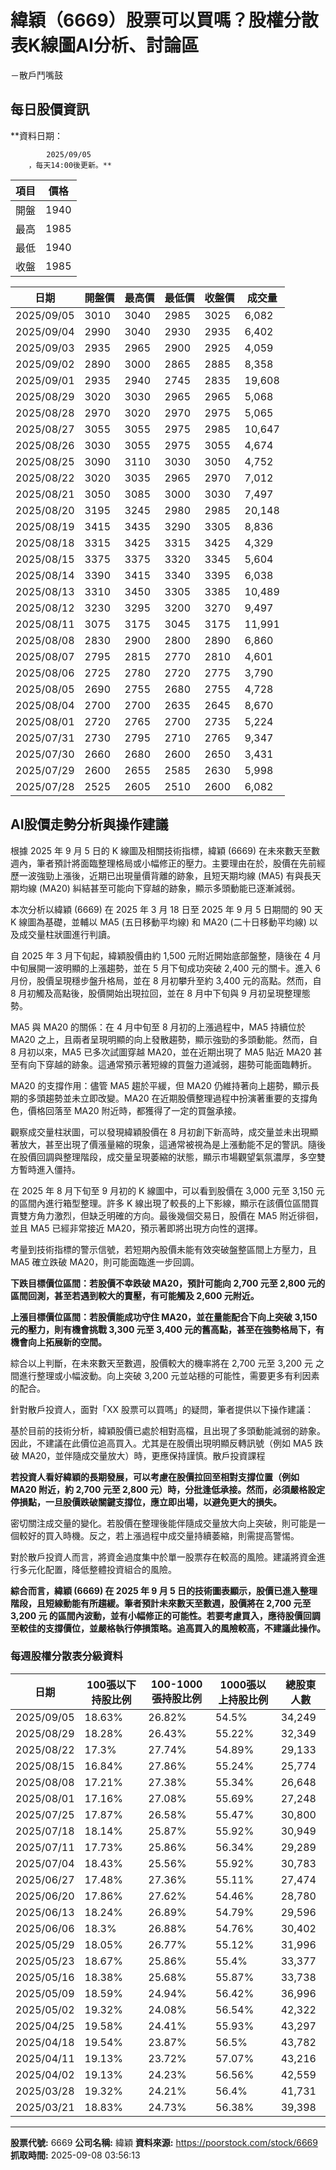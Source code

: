 # 緯穎（6669）股票可以買嗎？股權分散表K線圖AI分析、討論區
－散戶鬥嘴鼓

## 每日股價資訊

**資料日期：
        
            2025/09/05
        ，每天14:00後更新。**

| 項目 | 價格 |
|------|------|
| 開盤 | 1940 |
| 最高 | 1985 |
| 最低 | 1940 |
| 收盤 | 1985 |

| 日期 | 開盤價 | 最高價 | 最低價 | 收盤價 | 成交量 |
|------|--------|--------|--------|--------|--------|
| 2025/09/05 | 3010 | 3040 | 2985 | 3025 | 6,082 |
| 2025/09/04 | 2990 | 3040 | 2930 | 2935 | 6,402 |
| 2025/09/03 | 2935 | 2965 | 2900 | 2925 | 4,059 |
| 2025/09/02 | 2890 | 3000 | 2865 | 2885 | 8,358 |
| 2025/09/01 | 2935 | 2940 | 2745 | 2835 | 19,608 |
| 2025/08/29 | 3020 | 3030 | 2965 | 2965 | 5,068 |
| 2025/08/28 | 2970 | 3020 | 2970 | 2975 | 5,065 |
| 2025/08/27 | 3055 | 3055 | 2975 | 2985 | 10,647 |
| 2025/08/26 | 3030 | 3055 | 2975 | 3055 | 4,674 |
| 2025/08/25 | 3090 | 3110 | 3030 | 3050 | 4,752 |
| 2025/08/22 | 3020 | 3035 | 2965 | 2970 | 7,012 |
| 2025/08/21 | 3050 | 3085 | 3000 | 3030 | 7,497 |
| 2025/08/20 | 3195 | 3245 | 2980 | 2985 | 20,148 |
| 2025/08/19 | 3415 | 3435 | 3290 | 3305 | 8,836 |
| 2025/08/18 | 3315 | 3425 | 3315 | 3425 | 4,329 |
| 2025/08/15 | 3375 | 3375 | 3320 | 3345 | 5,604 |
| 2025/08/14 | 3390 | 3415 | 3340 | 3395 | 6,038 |
| 2025/08/13 | 3310 | 3450 | 3305 | 3385 | 10,489 |
| 2025/08/12 | 3230 | 3295 | 3200 | 3270 | 9,497 |
| 2025/08/11 | 3075 | 3175 | 3045 | 3175 | 11,991 |
| 2025/08/08 | 2830 | 2900 | 2800 | 2890 | 6,860 |
| 2025/08/07 | 2795 | 2815 | 2770 | 2810 | 4,601 |
| 2025/08/06 | 2725 | 2780 | 2720 | 2775 | 3,790 |
| 2025/08/05 | 2690 | 2755 | 2680 | 2755 | 4,728 |
| 2025/08/04 | 2700 | 2700 | 2635 | 2645 | 8,670 |
| 2025/08/01 | 2720 | 2765 | 2700 | 2735 | 5,224 |
| 2025/07/31 | 2730 | 2795 | 2710 | 2765 | 9,347 |
| 2025/07/30 | 2660 | 2680 | 2600 | 2650 | 3,431 |
| 2025/07/29 | 2600 | 2655 | 2585 | 2630 | 5,998 |
| 2025/07/28 | 2525 | 2605 | 2510 | 2600 | 6,082 |

## AI股價走勢分析與操作建議

根據 2025 年 9 月 5 日的 K 線圖及相關技術指標，緯穎 (6669) 在未來數天至數週內，筆者預計將面臨整理格局或小幅修正的壓力。主要理由在於，股價在先前經歷一波強勁上漲後，近期已出現量價背離的跡象，且短天期均線 (MA5) 有與長天期均線 (MA20) 糾結甚至可能向下穿越的跡象，顯示多頭動能已逐漸減弱。

本次分析以緯穎 (6669) 在 2025 年 3 月 18 日至 2025 年 9 月 5 日期間的 90 天 K 線圖為基礎，並輔以 MA5 (五日移動平均線) 和 MA20 (二十日移動平均線) 以及成交量柱狀圖進行判讀。

自 2025 年 3 月下旬起，緯穎股價由約 1,500 元附近開始底部盤整，隨後在 4 月中旬展開一波明顯的上漲趨勢，並在 5 月下旬成功突破 2,400 元的關卡。進入 6 月份，股價呈現穩步盤升格局，並在 8 月初攀升至約 3,400 元的高點。然而，自 8 月初觸及高點後，股價開始出現拉回，並在 8 月中下旬與 9 月初呈現整理態勢。

MA5 與 MA20 的關係：在 4 月中旬至 8 月初的上漲過程中，MA5 持續位於 MA20 之上，且兩者呈現明顯的向上發散趨勢，顯示強勁的多頭動能。然而，自 8 月初以來，MA5 已多次試圖穿越 MA20，並在近期出現了 MA5 貼近 MA20 甚至有向下穿越的跡象。這通常預示著短線的買盤力道減弱，趨勢可能面臨轉折。

MA20 的支撐作用：儘管 MA5 趨於平緩，但 MA20 仍維持著向上趨勢，顯示長期的多頭趨勢並未立即改變。MA20 在近期股價整理過程中扮演著重要的支撐角色，價格回落至 MA20 附近時，都獲得了一定的買盤承接。

觀察成交量柱狀圖，可以發現緯穎股價在 8 月初創下新高時，成交量並未出現顯著放大，甚至出現了價漲量縮的現象，這通常被視為是上漲動能不足的警訊。隨後在股價回調與整理階段，成交量呈現萎縮的狀態，顯示市場觀望氣氛濃厚，多空雙方暫時進入僵持。

在 2025 年 8 月下旬至 9 月初的 K 線圖中，可以看到股價在 3,000 元至 3,150 元的區間內進行箱型整理。許多 K 線出現了較長的上下影線，顯示在該價位區間買賣雙方角力激烈，但缺乏明確的方向。最後幾個交易日，股價在 MA5 附近徘徊，並且 MA5 已經非常接近 MA20，預示著即將出現方向性的選擇。

考量到技術指標的警示信號，若短期內股價未能有效突破盤整區間上方壓力，且 MA5 確立跌破 MA20，則可能面臨進一步回調。

**下跌目標價位區間：若股價不幸跌破 MA20，預計可能向 2,700 元至 2,800 元的區間回測，甚至若遇到較大的賣壓，有可能觸及 2,600 元附近。**

**上漲目標價位區間：若股價能成功守住 MA20，並在量能配合下向上突破 3,150 元的壓力，則有機會挑戰 3,300 元至 3,400 元的舊高點，甚至在強勢格局下，有機會向上拓展新的空間。**

綜合以上判斷，在未來數天至數週，股價較大的機率將在 2,700 元至 3,200 元 之間進行整理或小幅波動。向上突破 3,200 元並站穩的可能性，需要更多有利因素的配合。

針對散戶投資人，面對「XX 股票可以買嗎」的疑問，筆者提供以下操作建議：

基於目前的技術分析，緯穎股價已處於相對高檔，且出現了多頭動能減弱的跡象。因此，不建議在此價位追高買入。尤其是在股價出現明顯反轉訊號（例如 MA5 跌破 MA20，並伴隨成交量放大）時，更應保持謹慎。散戶投資課程

**若投資人看好緯穎的長期發展，可以考慮在股價拉回至相對支撐位置（例如 MA20 附近，約 2,700 元至 2,800 元）時，分批逢低承接。然而，必須嚴格設定停損點，一旦股價跌破關鍵支撐位，應立即出場，以避免更大的損失。**

密切關注成交量的變化。若股價在整理後能伴隨成交量放大向上突破，則可能是一個較好的買入時機。反之，若上漲過程中成交量持續萎縮，則需提高警惕。

對於散戶投資人而言，將資金過度集中於單一股票存在較高的風險。建議將資金進行多元化配置，降低整體投資組合的風險。

**綜合而言，緯穎 (6669) 在 2025 年 9 月 5 日的技術圖表顯示，股價已進入整理階段，且短線動能有所趨緩。筆者預計未來數天至數週，股價將在 2,700 元至 3,200 元 的區間內波動，並有小幅修正的可能性。若要考慮買入，應待股價回調至較佳的支撐價位，並嚴格執行停損策略。追高買入的風險較高，不建議此操作。**

### 每週股權分散表分級資料

| 日期 | 100張以下持股比例 | 100-1000張持股比例 | 1000張以上持股比例 | 總股東人數 |
|------|-------------------|--------------------|--------------------|----------|
| 2025/09/05 | 18.63% | 26.82% | 54.5% | 34,249 |
| 2025/08/29 | 18.28% | 26.43% | 55.22% | 32,349 |
| 2025/08/22 | 17.3% | 27.74% | 54.89% | 29,133 |
| 2025/08/15 | 16.84% | 27.86% | 55.24% | 25,774 |
| 2025/08/08 | 17.21% | 27.38% | 55.34% | 26,648 |
| 2025/08/01 | 17.16% | 27.08% | 55.69% | 27,248 |
| 2025/07/25 | 17.87% | 26.58% | 55.47% | 30,800 |
| 2025/07/18 | 18.14% | 25.87% | 55.92% | 30,949 |
| 2025/07/11 | 17.73% | 25.86% | 56.34% | 29,289 |
| 2025/07/04 | 18.43% | 25.56% | 55.92% | 30,783 |
| 2025/06/27 | 17.48% | 27.36% | 55.11% | 27,474 |
| 2025/06/20 | 17.86% | 27.62% | 54.46% | 28,780 |
| 2025/06/13 | 18.24% | 26.89% | 54.79% | 29,596 |
| 2025/06/06 | 18.3% | 26.88% | 54.76% | 30,402 |
| 2025/05/29 | 18.05% | 26.77% | 55.12% | 31,996 |
| 2025/05/23 | 18.67% | 25.86% | 55.4% | 33,377 |
| 2025/05/16 | 18.38% | 25.68% | 55.87% | 33,738 |
| 2025/05/09 | 18.59% | 24.94% | 56.42% | 36,996 |
| 2025/05/02 | 19.32% | 24.08% | 56.54% | 42,322 |
| 2025/04/25 | 19.58% | 24.41% | 55.93% | 43,297 |
| 2025/04/18 | 19.54% | 23.87% | 56.5% | 43,782 |
| 2025/04/11 | 19.13% | 23.72% | 57.07% | 43,216 |
| 2025/04/02 | 19.13% | 24.23% | 56.56% | 42,559 |
| 2025/03/28 | 19.32% | 24.21% | 56.4% | 41,731 |
| 2025/03/21 | 18.83% | 24.73% | 56.38% | 39,398 |

---

**股票代號:** 6669
**公司名稱:** 緯穎
**資料來源:** https://poorstock.com/stock/6669
**抓取時間:** 2025-09-08 03:56:13